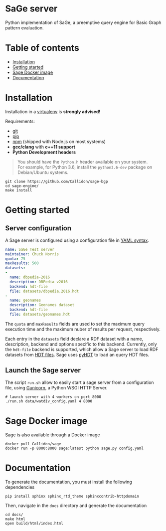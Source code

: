 # SaGe server
Python implementation of SaGe, a preemptive query engine for Basic Graph pattern evaluation.

# Table of contents

* [Installation](#installation)
* [Getting started](#getting-started)
* [Sage Docker image](#sage-docker-image)
* [Documentation](#documentation)

# Installation

Installation in a [virtualenv](https://virtualenv.pypa.io/en/stable/) is **strongly advised!**

Requirements:
* [git](https://git-scm.com/)
* [pip](https://pip.pypa.io/en/stable/)
* [npm](https://nodejs.org/en/) (shipped with Node.js on most systems)
* **gcc/clang** with **c++11 support**
* **Python Development headers**
> You should have the `Python.h` header available on your system.   
> For example, for Python 3.6, install the `python3.6-dev` package on Debian/Ubuntu systems.

```
git clone https://github.com/Callidon/sage-bgp
cd sage-engine/
make install
```

# Getting started

## Server configuration

A Sage server is configured using a configuration file in [YAML syntax](http://yaml.org/).

```yaml
name: SaGe Test server
maintainer: Chuck Norris
quota: 75
maxResults: 500
datasets:
-
  name: dbpedia-2016
  description: DBPedia v2016
  backend: hdt-file
  file: datasets/dbpedia.2016.hdt
-
  name: geonames
  description: Geonames dataset
  backend: hdt-file
  file: datasets/geonames.hdt
```

The `quota` and `maxResults` fields are used to set the maximum query execution time and the maximum nuber of results
per request, respectively.

Each entry in the `datasets` field declare a RDF dataset with a name, description, backend and options specific to this backend.
Currently, only the `hdt-file` backend is supported, which allow a Sage server to load RDF datasets from [HDT files](http://www.rdfhdt.org/). Sage uses [pyHDT](https://github.com/Callidon/pyHDT) to load an query HDT files.

## Launch the Sage server

The script `run.sh` allow to easily start a sage server from a configuration file, using [Gunicorn](http://gunicorn.org/), a Python WSGI HTTP Server.

```
# launch server with 4 workers on port 8000
./run.sh data/watdiv_config.yaml 4 8000
```

# Sage Docker image

Sage is also available through a Docker image

```
docker pull Callidon/sage
docker run -p 8000:8000 sage:latest python sage.py config.yaml
```

# Documentation

To generate the documentation, you must install the following dependencies
```
pip install sphinx sphinx_rtd_theme sphinxcontrib-httpdomain
```

Then, navigate in the `docs` directory and generate the documentation
```
cd docs/
make html
open build/html/index.html
```

